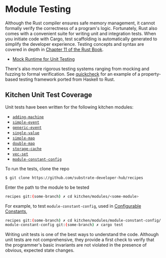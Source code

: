 # Module Testing

Although the Rust compiler ensures safe memory management, it cannot formally verify the correctness of a program's logic. Fortunately, Rust also comes with a convenient suite for writing unit and integration tests. When you initiate code with Cargo, test scaffolding is automatically generated to simplify the developer experience. Testing concepts and syntax are covered in depth in [Chapter 11 of the Rust Book](https://doc.rust-lang.org/book/ch11-00-testing.html).

* [Mock Runtime for Unit Testing](./mock.md)

There's also more rigorous testing systems ranging from mocking and fuzzing to formal verification. See [quickcheck](https://docs.rs/quickcheck/0.9.0/quickcheck/) for an example of a property-based testing framework ported from Haskell to Rust.

## Kitchen Unit Test Coverage

Unit tests have been written for the following kitchen modules:
- [`adding-machine`](https://github.com/substrate-developer-hub/recipes/tree/master/kitchen/modules/adding-machine)
- [`simple-event`](https://github.com/substrate-developer-hub/recipes/tree/master/kitchen/modules/simple-event)
- [`generic-event`](https://github.com/substrate-developer-hub/recipes/tree/master/kitchen/modules/generic-event)
- [`single-value`](https://github.com/substrate-developer-hub/recipes/tree/master/kitchen/modules/single-value)
- [`simple-map`](https://github.com/substrate-developer-hub/recipes/tree/master/kitchen/modules/simple-map)
- [`double-map`](https://github.com/substrate-developer-hub/recipes/tree/master/kitchen/modules/double-map)
- [`storage-cache`](https://github.com/substrate-developer-hub/recipes/tree/master/kitchen/modules/storage-cache)
- [`vec-set`](https://github.com/substrate-developer-hub/recipes/tree/master/kitchen/modules/vec-set)
- [`module-constant-config`](https://github.com/substrate-developer-hub/recipes/tree/master/kitchen/modules/module-constant-config)

To run the tests, clone the repo 

```bash
$ git clone https://github.com/substrate-developer-hub/recipes
```

Enter the path to the module to be tested

```bash
recipes git:(some-branch) ✗ cd kitchen/modules/<some-module>
```

For example, to test `module-constant-config`, used in [Configurable Constants](https://substrate.dev/recipes/storage/constants.html), 

```bash
recipes git:(some-branch) ✗ cd kitchen/modules/module-constant-config/
module-constant-config git:(some-branch) ✗ cargo test
```

Writing unit tests is one of the best ways to understand the code. Although unit tests are not comprehensive, they provide a first check to verify that the programmer's basic invariants are not violated in the presence of obvious, expected state changes.
